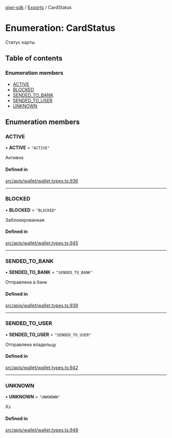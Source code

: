 [qiwi-sdk](../README.md) / [Exports](../modules.md) / CardStatus

# Enumeration: CardStatus

Статус карты

## Table of contents

### Enumeration members

- [ACTIVE](CardStatus.md#active)
- [BLOCKED](CardStatus.md#blocked)
- [SENDED\_TO\_BANK](CardStatus.md#sended_to_bank)
- [SENDED\_TO\_USER](CardStatus.md#sended_to_user)
- [UNKNOWN](CardStatus.md#unknown)

## Enumeration members

### ACTIVE

• **ACTIVE** = `"ACTIVE"`

Активна

#### Defined in

[src/apis/wallet/wallet.types.ts:936](https://github.com/AlexXanderGrib/node-qiwi-sdk/blob/d0770ca/src/apis/wallet/wallet.types.ts#L936)

___

### BLOCKED

• **BLOCKED** = `"BLOCKED"`

Заблокированная

#### Defined in

[src/apis/wallet/wallet.types.ts:945](https://github.com/AlexXanderGrib/node-qiwi-sdk/blob/d0770ca/src/apis/wallet/wallet.types.ts#L945)

___

### SENDED\_TO\_BANK

• **SENDED\_TO\_BANK** = `"SENDED_TO_BANK"`

Отправлена в банк

#### Defined in

[src/apis/wallet/wallet.types.ts:939](https://github.com/AlexXanderGrib/node-qiwi-sdk/blob/d0770ca/src/apis/wallet/wallet.types.ts#L939)

___

### SENDED\_TO\_USER

• **SENDED\_TO\_USER** = `"SENDED_TO_USER"`

Отправлена владельцу

#### Defined in

[src/apis/wallet/wallet.types.ts:942](https://github.com/AlexXanderGrib/node-qiwi-sdk/blob/d0770ca/src/apis/wallet/wallet.types.ts#L942)

___

### UNKNOWN

• **UNKNOWN** = `"UNKNOWN"`

Хз

#### Defined in

[src/apis/wallet/wallet.types.ts:948](https://github.com/AlexXanderGrib/node-qiwi-sdk/blob/d0770ca/src/apis/wallet/wallet.types.ts#L948)
